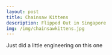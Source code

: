 ```yaml
---
layout: post
title: Chainsaw Kittens 
description: Flipped Out in Singapore
img: /img/chainsawkittens.jpg
---
```

Just did a little engineering on this one